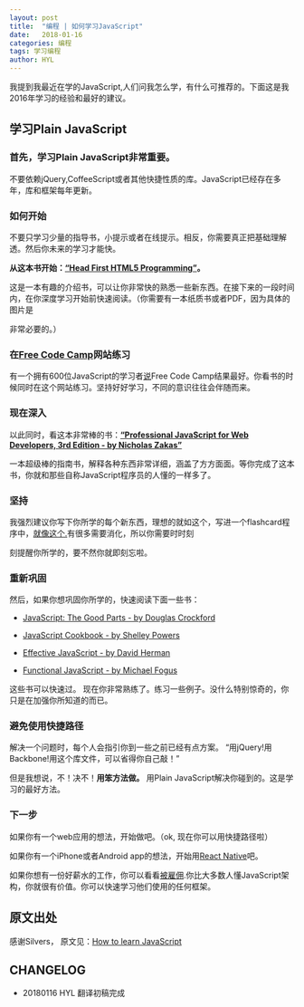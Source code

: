 ```yaml
---
layout: post
title:  "编程 | 如何学习JavaScript"
date:   2018-01-16
categories: 编程
tags: 学习编程
author: HYL
---
```


我提到我最近在学的JavaScript,人们问我怎么学，有什么可推荐的。下面这是我2016年学习的经验和最好的建议。

## 学习Plain JavaScript

### 首先，学习Plain JavaScript非常重要。

不要依赖jQuery,CoffeeScript或者其他快捷性质的库。JavaScript已经存在多年，库和框架每年更新。

### 如何开始

不要只学习少量的指导书，小提示或者在线提示。相反，你需要真正把基础理解透。然后你未来的学习才能快。

**从这本书开始：[“Head First HTML5 Programming”](http://shop.oreilly.com/product/0636920010906.do)。**

这是一本有趣的介绍书，可以让你非常快的熟悉一些新东西。在接下来的一段时间内，在你深度学习开始前快速阅读。（你需要有一本纸质书或者PDF，因为具体的图片是

非常必要的。）

### 在[Free Code Camp](https://www.freecodecamp.org/)网站练习

有一个拥有600位JavaScript的学习者[说](https://news.ycombinator.com/item?id=11048409)Free Code Camp结果最好。你看书的时候同时在这个网站练习。坚持好好学习，不同的意识往往会伴随而来。

### 现在深入

以此同时，看这本非常棒的书：**[“Professional JavaScript for Web Developers, 3rd Edition - by Nicholas Zakas”](http://www.wrox.com/WileyCDA/WroxTitle/Professional-JavaScript-for-Web-Developers-3rd-Edition.productCd-1118222199.html)**

一本超级棒的指南书，解释各种东西非常详细，涵盖了方方面面。等你完成了这本书，你就和那些自称JavaScript程序员的人懂的一样多了。

### 坚持

我强烈建议你写下你所学的每个新东西，理想的就如这个，写进一个flashcard程序中，[就像这个.](https://sivers.org/srs)有很多需要消化，所以你需要时时刻

刻提醒你所学的，要不然你就即刻忘啦。

### 重新巩固

然后，如果你想巩固你所学的，快速阅读下面一些书：


   - [JavaScript: The Good Parts - by Douglas Crockford](http://shop.oreilly.com/product/9780596517748.do)
    
   - [JavaScript Cookbook - by Shelley Powers](http://shop.oreilly.com/product/9780596806149.do)
    
   - [Effective JavaScript - by David Herman](http://effectivejs.com/)
    
   - [Functional JavaScript - by Michael Fogus](http://shop.oreilly.com/product/0636920028857.do)

这些书可以快速过。 现在你非常熟练了。练习一些例子。没什么特别惊奇的，你只是在加强你所知道的而已。

### 避免使用快捷路径

解决一个问题时，每个人会指引你到一些之前已经有点方案。 “用jQuery!用Backbone!用这个库文件，可以省得你自己敲！”

但是我想说，不！决不！**用笨方法做。** 用Plain JavaScript解决你碰到的。这是学习的最好方法。

### 下一步

如果你有一个web应用的想法，开始做吧。（ok, 现在你可以用快捷路径啦）

如果你有一个iPhone或者Android app的想法，开始用[React Native](https://facebook.github.io/react-native/)吧。

如果你想有一份好薪水的工作，你可以看看[被雇佣](https://sivers.org/gethired).你比大多数人懂JavaScript架构，你就很有价值。你可以快速学习他们使用的任何框架。



## 原文出处

感谢Silvers， 原文见：[How to learn JavaScript](https://sivers.org/learn-js)


## CHANGELOG

- 20180116 HYL 翻译初稿完成

